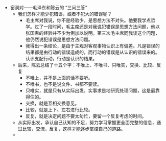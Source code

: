 - 窑洞对——毛泽东和陈云的 “三问三答”
	- 我们怎样才能少犯错误，或者不犯大的错误呢？
		- 毛主席对我说，你不是经验少，是思想方法不对头。他要我学点哲学。过了一段时间，毛主席还是对我说犯错误是思想方法问题，他以张国焘的经验并不少为例加以说明。第三次毛主席同我谈这个问题，他仍然说犯错误是思想方法问题。
		- 我得出一条结论，是由于主观对客观事物认识上有偏差。凡是错误的结果都是由行动的错误造成的，而行动的错误是从认识的错误来的。认识支配行动，行动是认识的结果。
	- 后来，陈云总结了十五个字：不唯上、不唯书、只唯实，交换、比较、反复
		- 不唯上，并不是上面的话不要听。
		- 不唯书，也不是说文件、书都不要读。
		- 只唯实，就是只有从实际出发，实事求是地研究处理问题，这是最靠得住的。
		- 交换，就是互相交换意见。
		- 比较，就是上下、左右进行比较。
		- 反复，就是决定问题不要太匆忙，要留一个反复考虑的时间。
	- 从实际出发，承认自己认知的不足，努力学习掌握更全面完整的信息，通过比较，交流，反复，这样才能逐步掌控自己的道路。
	-